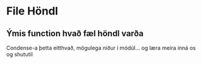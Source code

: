 # File Höndl
## Ýmis function hvað fæl höndl varða
Condense-a þetta eitthvað, mögulega niður í módúl...
og læra meira inná os og shututil

